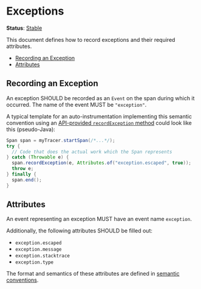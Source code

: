 # Exceptions

**Status**: [Stable](../document-status.md)

This document defines how to record exceptions and
their required attributes.

<!-- toc -->

- [Recording an Exception](#recording-an-exception)
- [Attributes](#attributes)

<!-- tocstop -->

## Recording an Exception

An exception SHOULD be recorded as an `Event` on the span during which it occurred.
The name of the event MUST be `"exception"`.

A typical template for an auto-instrumentation implementing this semantic convention
using an [API-provided `recordException` method](api.md#record-exception)
could look like this (pseudo-Java):

```java
Span span = myTracer.startSpan(/*...*/);
try {
  // Code that does the actual work which the Span represents
} catch (Throwable e) {
  span.recordException(e, Attributes.of("exception.escaped", true));
  throw e;
} finally {
  span.end();
}
```

## Attributes

An event representing an exception MUST have an
event name `exception`.

Additionally, the following attributes SHOULD be
filled out:

- `exception.escaped`
- `exception.message`
- `exception.stacktrace`
- `exception.type`

The format and semantics of these attributes are
defined in [semantic conventions](https://github.com/open-telemetry/semantic-conventions/blob/main/docs/exceptions/exceptions-spans.md).
